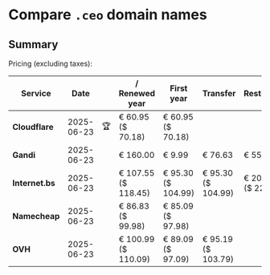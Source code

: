 # Compare `.ceo` domain names

## Summary

Pricing (excluding taxes):

| Service | Date |  | / Renewed year | First year | Transfer | Restoration |
|--|--|--|--|--|--|--|
| **Cloudflare** | 2025-06-23 | 🏆 | € 60.95<br>($ 70.18) | € 60.95<br>($ 70.18) |  |  |
| **Gandi** | 2025-06-23 |  | € 160.00 | € 9.99 | € 76.63 | € 55.56 |
| **Internet.bs** | 2025-06-23 |  | € 107.55<br>($ 118.45) | € 95.30<br>($ 104.99) | € 95.30<br>($ 104.99) | € 207.39<br>($ 228.49) |
| **Namecheap** | 2025-06-23 |  | € 86.83<br>($ 99.98) | € 85.09<br>($ 97.98) |  |  |
| **OVH** | 2025-06-23 |  | € 100.99<br>($ 110.09) | € 89.09<br>($ 97.09) | € 95.19<br>($ 103.79) |  |
